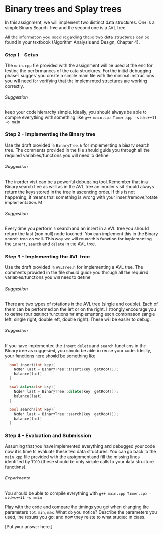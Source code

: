 # Binary trees and Splay trees

In this assignment, we will implement two distinct data structures. One is a simple Binary Search Tree and the second one is a AVL tree.

All the information you need regarding these two data structures can be found in your textbook (Algorithm Analysis and Design, Chapter 4).



### Step 1 - Setup

The `main.cpp` file provided with the assignment will be used at the end for testing the performances of the data structures. For the initial debugging phase I suggest you create a simple main file with the minimal instructions you will need for verifying that the implemented structures are working correctly.

###### Suggestion
keep your code hierarchy simple. Ideally, you should always be able to compile everything with something like `g++ main.cpp Timer.cpp -std=c++11 -o main`

### Step 2 - Implementing the Binary tree

Use the draft provided in `BinaryTree.h` for implementing a binary search tree. The comments provided in the file should guide you through all the required variables/functions you will need to define.

###### Suggestion
The inorder visit can be a powerful debugging tool. Remember that in a Binary search tree as well as in the AVL tree an inorder visit should always return the keys stored in the tree in ascending order. If this is not happening, it means that something is wrong with your insert/remove/rotate implementation.
M
###### Suggestion
Every time you perform a search and an insert in a AVL tree you shoulld return the last (non null) node touched. You can implement this in the Binary search tree as well. This way we will reuse this function for implementing the `insert`, `search` and `delete` in the AVL tree.  



### Step 3 - Implementing the AVL tree

Use the draft provided in `AVLTree.h` for implementing a AVL tree. The comments provided in the file should guide you through all the required variables/functions you will need to define.

###### Suggestion
There are two types of rotations in the AVL tree (single and double). Each of them can be performed on the left or on the right. I strongly encourage you to define four distinct functions for implementing each combination (single left, single right, double left, double right). These will be easier to debug.

###### Suggestion
If you have implemented the `insert` `delete` and `search` functions in the Binary tree as suggested, you should be able to reuse your code. Ideally, your functions here should be something like

```c++
  bool insert(int key){
    Node* last = BinaryTree::insert(key, getRoot());
    balance(last)
  }
```

```c++
  bool delete(int key){
    Node* last = BinaryTree::delete(key, getRoot());
    balance(last)
  }
```

```c++
  bool search(int key){
    Node* last = BinaryTree::search(key, getRoot());
    balance(last)
  }
```

### Step 4 - Evaluation and Submission

Assuming that you have implemented everything and debugged your code now it is time to evaluate these two data structures. You can go back to the `main.cpp` file provided with the assignment and fill the missing lines identified by `TODO` (these should be only simple calls to your data structure functions).


###### Experiments

You should be able to compile everything with `g++ main.cpp Timer.cpp -std=c++11 -o main`

Play with the code and compare the timings you get when changing the parameters `tot`, `min`, `max`. What do you notice? Describe the parameters you used, the results you got and how they relate to what studied in class.

[Put your answer here.]
